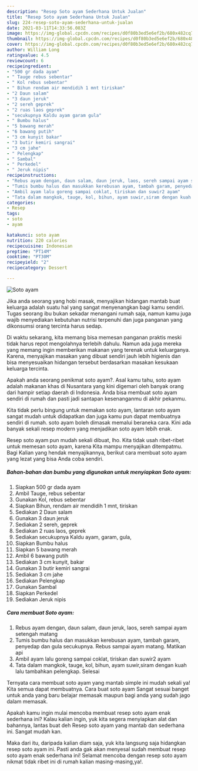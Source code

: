```yaml
---
description: "Resep Soto ayam Sederhana Untuk Jualan"
title: "Resep Soto ayam Sederhana Untuk Jualan"
slug: 224-resep-soto-ayam-sederhana-untuk-jualan
date: 2021-03-11T14:33:56.083Z
image: https://img-global.cpcdn.com/recipes/d0f80b3ed5e6ef2b/680x482cq70/soto-ayam-foto-resep-utama.jpg
thumbnail: https://img-global.cpcdn.com/recipes/d0f80b3ed5e6ef2b/680x482cq70/soto-ayam-foto-resep-utama.jpg
cover: https://img-global.cpcdn.com/recipes/d0f80b3ed5e6ef2b/680x482cq70/soto-ayam-foto-resep-utama.jpg
author: William Long
ratingvalue: 4.5
reviewcount: 6
recipeingredient:
- "500 gr dada ayam"
- " Tauge rebus sebentar"
- " Kol rebus sebentar"
- " Bihun rendam air mendidih 1 mnt tiriskan"
- "2 Daun salam"
- "3 daun jeruk"
- "2 sereh geprek"
- "2 ruas laos geprek"
- "secukupnya Kaldu ayam garam gula"
- " Bumbu halus"
- "5 bawang merah"
- "6 bawang putih"
- "3 cm kunyit bakar"
- "3 butir kemiri sangrai"
- "3 cm jahe"
- " Pelengkap"
- " Sambal"
- " Perkedel"
- " Jeruk nipis"
recipeinstructions:
- "Rebus ayam dengan, daun salam, daun jeruk, laos, sereh sampai ayam setengah matang"
- "Tumis bumbu halus dan masukkan kerebusan ayam, tambah garam, penyedap dan gula secukupnya. Rebus sampai ayam matang. Matikan api"
- "Ambil ayam lalu goreng sampai coklat, tiriskan dan suwir2 ayam"
- "Tata dalam mangkok, tauge, kol, bihun, ayam suwir,siram dengan kuah lalu tambahkan pelengkap. Selesai"
categories:
- Resep
tags:
- soto
- ayam

katakunci: soto ayam 
nutrition: 220 calories
recipecuisine: Indonesian
preptime: "PT14M"
cooktime: "PT30M"
recipeyield: "2"
recipecategory: Dessert

---
```



![Soto ayam](https://img-global.cpcdn.com/recipes/d0f80b3ed5e6ef2b/680x482cq70/soto-ayam-foto-resep-utama.jpg)

Jika anda seorang yang hobi masak, menyajikan hidangan mantab buat keluarga adalah suatu hal yang sangat menyenangkan bagi kamu sendiri. Tugas seorang ibu bukan sekadar menangani rumah saja, namun kamu juga wajib menyediakan kebutuhan nutrisi terpenuhi dan juga panganan yang dikonsumsi orang tercinta harus sedap.

Di waktu  sekarang, kita memang bisa memesan panganan praktis meski tidak harus repot mengolahnya terlebih dahulu. Namun ada juga mereka yang memang ingin memberikan makanan yang terenak untuk keluarganya. Karena, menyajikan masakan yang dibuat sendiri jauh lebih higienis dan bisa menyesuaikan hidangan tersebut berdasarkan masakan kesukaan keluarga tercinta. 



Apakah anda seorang penikmat soto ayam?. Asal kamu tahu, soto ayam adalah makanan khas di Nusantara yang kini digemari oleh banyak orang dari hampir setiap daerah di Indonesia. Anda bisa membuat soto ayam sendiri di rumah dan pasti jadi santapan kesenanganmu di akhir pekanmu.

Kita tidak perlu bingung untuk memakan soto ayam, lantaran soto ayam sangat mudah untuk didapatkan dan juga kamu pun dapat membuatnya sendiri di rumah. soto ayam boleh dimasak memalui beraneka cara. Kini ada banyak sekali resep modern yang menjadikan soto ayam lebih enak.

Resep soto ayam pun mudah sekali dibuat, lho. Kita tidak usah ribet-ribet untuk memesan soto ayam, karena Kita mampu menyajikan ditempatmu. Bagi Kalian yang hendak menyajikannya, berikut cara membuat soto ayam yang lezat yang bisa Anda coba sendiri.

<!--inarticleads1-->

##### Bahan-bahan dan bumbu yang digunakan untuk menyiapkan Soto ayam:

1. Siapkan 500 gr dada ayam
1. Ambil  Tauge, rebus sebentar
1. Gunakan  Kol, rebus sebentar
1. Siapkan  Bihun, rendam air mendidih 1 mnt, tiriskan
1. Sediakan 2 Daun salam
1. Gunakan 3 daun jeruk
1. Sediakan 2 sereh, geprek
1. Sediakan 2 ruas laos, geprek
1. Sediakan secukupnya Kaldu ayam, garam, gula,
1. Siapkan  Bumbu halus
1. Siapkan 5 bawang merah
1. Ambil 6 bawang putih
1. Sediakan 3 cm kunyit, bakar
1. Gunakan 3 butir kemiri sangrai
1. Sediakan 3 cm jahe
1. Sediakan  Pelengkap
1. Gunakan  Sambal
1. Siapkan  Perkedel
1. Sediakan  Jeruk nipis




<!--inarticleads2-->

##### Cara membuat Soto ayam:

1. Rebus ayam dengan, daun salam, daun jeruk, laos, sereh sampai ayam setengah matang
1. Tumis bumbu halus dan masukkan kerebusan ayam, tambah garam, penyedap dan gula secukupnya. Rebus sampai ayam matang. Matikan api
1. Ambil ayam lalu goreng sampai coklat, tiriskan dan suwir2 ayam
1. Tata dalam mangkok, tauge, kol, bihun, ayam suwir,siram dengan kuah lalu tambahkan pelengkap. Selesai




Ternyata cara membuat soto ayam yang mantab simple ini mudah sekali ya! Kita semua dapat membuatnya. Cara buat soto ayam Sangat sesuai banget untuk anda yang baru belajar memasak maupun bagi anda yang sudah jago dalam memasak.

Apakah kamu ingin mulai mencoba membuat resep soto ayam enak sederhana ini? Kalau kalian ingin, yuk kita segera menyiapkan alat dan bahannya, lantas buat deh Resep soto ayam yang mantab dan sederhana ini. Sangat mudah kan. 

Maka dari itu, daripada kalian diam saja, yuk kita langsung saja hidangkan resep soto ayam ini. Pasti anda gak akan menyesal sudah membuat resep soto ayam enak sederhana ini! Selamat mencoba dengan resep soto ayam nikmat tidak ribet ini di rumah kalian masing-masing,ya!.

